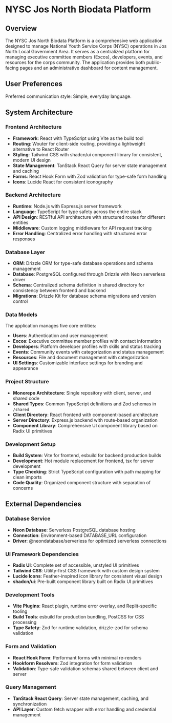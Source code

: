 # NYSC Jos North Biodata Platform

## Overview

The NYSC Jos North Biodata Platform is a comprehensive web application designed to manage National Youth Service Corps (NYSC) operations in Jos North Local Government Area. It serves as a centralized platform for managing executive committee members (Excos), developers, events, and resources for the corps community. The application provides both public-facing pages and an administrative dashboard for content management.

## User Preferences

Preferred communication style: Simple, everyday language.

## System Architecture

### Frontend Architecture
- **Framework**: React with TypeScript using Vite as the build tool
- **Routing**: Wouter for client-side routing, providing a lightweight alternative to React Router
- **Styling**: Tailwind CSS with shadcn/ui component library for consistent, modern UI design
- **State Management**: TanStack React Query for server state management and caching
- **Forms**: React Hook Form with Zod validation for type-safe form handling
- **Icons**: Lucide React for consistent iconography

### Backend Architecture
- **Runtime**: Node.js with Express.js server framework
- **Language**: TypeScript for type safety across the entire stack
- **API Design**: RESTful API architecture with structured routes for different entities
- **Middleware**: Custom logging middleware for API request tracking
- **Error Handling**: Centralized error handling with structured error responses

### Database Layer
- **ORM**: Drizzle ORM for type-safe database operations and schema management
- **Database**: PostgreSQL configured through Drizzle with Neon serverless driver
- **Schema**: Centralized schema definition in shared directory for consistency between frontend and backend
- **Migrations**: Drizzle Kit for database schema migrations and version control

### Data Models
The application manages five core entities:
- **Users**: Authentication and user management
- **Excos**: Executive committee member profiles with contact information
- **Developers**: Platform developer profiles with skills and status tracking
- **Events**: Community events with categorization and status management
- **Resources**: File and document management with categorization
- **UI Settings**: Customizable interface settings for branding and appearance

### Project Structure
- **Monorepo Architecture**: Single repository with client, server, and shared code
- **Shared Types**: Common TypeScript definitions and Zod schemas in `/shared`
- **Client Directory**: React frontend with component-based architecture
- **Server Directory**: Express.js backend with route-based organization
- **Component Library**: Comprehensive UI component library based on Radix UI primitives

### Development Setup
- **Build System**: Vite for frontend, esbuild for backend production builds
- **Development**: Hot module replacement for frontend, tsx for server development
- **Type Checking**: Strict TypeScript configuration with path mapping for clean imports
- **Code Quality**: Organized component structure with separation of concerns

## External Dependencies

### Database Service
- **Neon Database**: Serverless PostgreSQL database hosting
- **Connection**: Environment-based DATABASE_URL configuration
- **Driver**: @neondatabase/serverless for optimized serverless connections

### UI Framework Dependencies
- **Radix UI**: Complete set of accessible, unstyled UI primitives
- **Tailwind CSS**: Utility-first CSS framework with custom design system
- **Lucide Icons**: Feather-inspired icon library for consistent visual design
- **shadcn/ui**: Pre-built component library built on Radix UI primitives

### Development Tools
- **Vite Plugins**: React plugin, runtime error overlay, and Replit-specific tooling
- **Build Tools**: esbuild for production bundling, PostCSS for CSS processing
- **Type Safety**: Zod for runtime validation, drizzle-zod for schema validation

### Form and Validation
- **React Hook Form**: Performant forms with minimal re-renders
- **Hookform Resolvers**: Zod integration for form validation
- **Validation**: Type-safe validation schemas shared between client and server

### Query Management
- **TanStack React Query**: Server state management, caching, and synchronization
- **API Layer**: Custom fetch wrapper with error handling and credential management